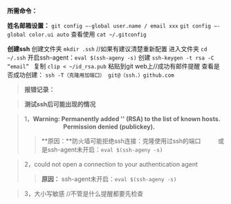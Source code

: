 **所需命令：**

**姓名邮箱设置：**
`git config –-global user.name / email xxx` 
`git config –-global color.ui auto`
查看使用 `cat ~/.gitconfig`

**创建ssh** 
创建文件夹 `mkdir .ssh`    //如果有建议清楚重新配置
进入文件夹 `cd ~/.ssh`
开启ssh-agent：`eval $(ssh-ageny -s)`
创建 `ssh-keygen -t rsa -C “email” `
复制 `clip < ~/id_rsa.pub`
粘贴到git web上//成功有邮件提醒
查看是否成功创建： `ssh -T（克隆用加端口） git@（ssh.）github.com`

>**报错记录：**

>**测试ssh后可能出现的情况**

>1，**Warning: Permanently added '' (RSA) to the list of known hosts.**
&emsp; &emsp; &emsp; &emsp; &emsp; **Permission denied (publickey).**
>>**原因：**防火墙可能拒绝ssh连接：克隆使用过ssh的端口
&emsp; &emsp; 或是ssh-agent未开启：`eval $(ssh-ageny -s)`

>2，could not open a connection to your authentication agent
>>**原因：** ssh-agent未开启：`eval $(ssh-ageny -s)`

>3，大小写敏感  //不管是什么提醒都要先检查
